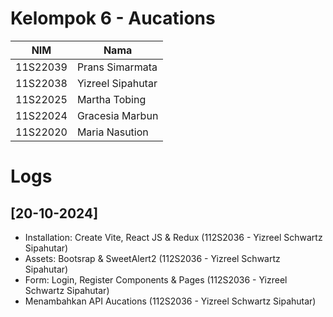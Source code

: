 # Kelompok 6 - Aucations

| NIM      | Nama              |
| -------- | ----------------- |
| 11S22039 | Prans Simarmata   |
| 11S22038 | Yizreel Sipahutar |
| 11S22025 | Martha Tobing     |
| 11S22024 | Gracesia Marbun   |
| 11S22020 | Maria Nasution    |

# Logs

## [20-10-2024]
- Installation: Create Vite, React JS & Redux (112S2036 - Yizreel Schwartz Sipahutar)
- Assets: Bootsrap & SweetAlert2 (112S2036 - Yizreel Schwartz Sipahutar)
- Form: Login, Register Components & Pages (112S2036 - Yizreel Schwartz Sipahutar)
- Menambahkan API Aucations (112S2036 - Yizreel Schwartz Sipahutar)
